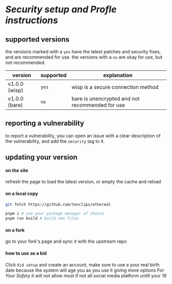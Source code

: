 # *Security setup and Profle instructions*

## supported versions
the versions marked with a `yes` have the latest patches and security fixes, and are recommended for use. the versions with a `no` are okay for use, but not recommended.

| version | supported          | explanation |
| ------- | ------------------ | ------------ |
| v1.0.0 (wisp)  | `yes` | wisp is a secure connection method |
| v1.0.0 (bare)   | `no` | bare is unencrypted and not recommended for use |

## reporting a vulnerability

to report a vulnerability, you can open an issue with a clear description of the vulnerability, and add the `security` tag to it.

## updating your version
#### on the site
refresh the page to load the latest version, or empty the cache and reload

#### on a local copy

```bash
git fetch https://github.com/tenclips/ethereal

pnpm i # use your package manager of choice
pnpm run build # build new files
```

#### on a fork
go to your fork's page and sync it with the upstream repo

#### how to use as a kid
Click `Kid setup` and create an account, make sure to use a your real birth date because the system will age you as you use it giving
more options *For Your Safety* it will not allow most if not all social media platform untill your *16* 

